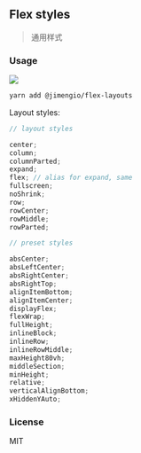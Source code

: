 ## Flex styles

> 通用样式

### Usage

![](https://img.shields.io/npm/v/@jimengio/flex-styles.svg?style=flat-square)

```bash
yarn add @jimengio/flex-layouts
```

Layout styles:

```js
// layout styles

center;
column;
columnParted;
expand;
flex; // alias for expand, same
fullscreen;
noShrink;
row;
rowCenter;
rowMiddle;
rowParted;

// preset styles

absCenter;
absLeftCenter;
absRightCenter;
absRightTop;
alignItemBottom;
alignItemCenter;
displayFlex;
flexWrap;
fullHeight;
inlineBlock;
inlineRow;
inlineRowMiddle;
maxHeight80vh;
middleSection;
minHeight;
relative;
verticalAlignBottom;
xHiddenYAuto;
```

### License

MIT
